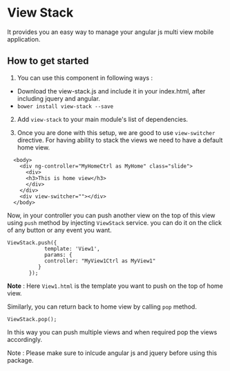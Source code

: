 # View Stack
It provides you an easy way to manage your angular js multi view mobile application.

## How to get started

1. You can use this component in following ways :
 * Download the view-stack.js and include it in your index.html, after including jquery and angular.
 * `bower install view-stack --save`

2. Add `view-stack` to your main module's list of dependencies.

3. Once you are done with this setup, we are good to use `view-switcher` directive. For having ability to stack the views we need to have a default home view.

```
  <body>
    <div ng-controller="MyHomeCtrl as MyHome" class="slide">
      <div>
      <h3>This is home view</h3>
      </div>
    </div>
    <div view-switcher=""></div>
  </body>

```

Now, in your controller you can push another view on the top of this view using `push` method by injecting `ViewStack` service. you can do it on the click of any button or any event you want.

```
ViewStack.push({
            template: 'View1',
            params: {
            controller: "MyView1Ctrl as MyView1"
          }
       });
```


**Note** : Here `View1.html` is the template you want to push on the top of home view.

Similarly, you can return back to home view by calling `pop` method.

```
ViewStack.pop();
```
In this way you can push multiple views and when required pop the views accordingly.

Note : Please make sure to inlcude angular js and jquery before using this package.

